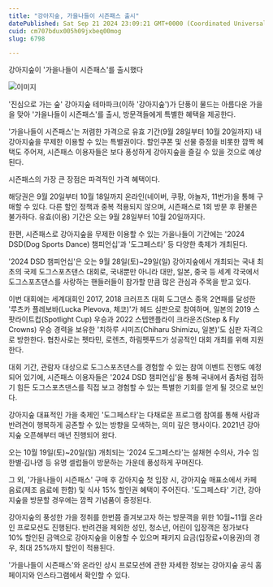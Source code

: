 ```yaml
---
title: "강아지숲, 가을나들이 시즌패스 출시"
datePublished: Sat Sep 21 2024 23:09:21 GMT+0000 (Coordinated Universal Time)
cuid: cm707bdux005h09jxbeq00mog
slug: 6798

---
```



강아지숲이 '가을나들이 시즌패스'를 출시했다

![이미지](https://cdn.hashnode.com/res/hashnode/image/upload/v1739261372817/ddffc22a-be0b-4bbe-9f21-d700897a4ae4.jpeg)

'진심으로 가는 숲' 강아지숲 테마파크(이하 '강아지숲')가 단풍이 물드는 아름다운 가을을 맞아 '가을나들이 시즌패스'를 출시, 방문객들에게 특별한 혜택을 제공한다.

'가을나들이 시즌패스'는 저렴한 가격으로 유효 기간(9월 28일부터 10월 20일까지) 내 강아지숲을 무제한 이용할 수 있는 특별권이다. 할인쿠폰 및 선물 증정을 비롯한 깜짝 혜택도 주어져, 시즌패스 이용자들은 보다 풍성하게 강아지숲을 즐길 수 있을 것으로 예상된다.

시즌패스의 가장 큰 장점은 파격적인 가격 혜택이다.

해당권은 9월 20일부터 10월 18일까지 온라인(네이버, 쿠팡, 야놀자, 11번가)을 통해 구매할 수 있다. 다른 할인 정책과 중복 적용되지 않으며, 시즌패스로 1회 방문 후 환불은 불가하다. 유효(이용) 기간은 오는 9월 28일부터 10월 20일까지다.

한편, 시즌패스로 강아지숲을 무제한 이용할 수 있는 가을나들이 기간에는 '2024 DSD(Dog Sports Dance) 챔피언십'과 '도그페스타' 등 다양한 축제가 개최된다.

'2024 DSD 챔피언십'은 오는 9월 28일(토)~29일(일) 강아지숲에서 개최되는 국내 최초의 국제 도그스포츠댄스 대회로, 국내뿐만 아니라 대만, 일본, 중국 등 세계 각국에서 도그스포츠댄스를 사랑하는 핸들러들이 참가할 만큼 많은 관심과 주목을 받고 있다.

이번 대회에는 세계대회인 2017, 2018 크러프츠 대회 도그댄스 종목 2연패를 달성한 '루츠카 플레보바(Lucka Plevova, 체코)'가 헤드 심판으로 참여하며, 일본의 2019 스팟라이트컵(Spotlight Cup) 우승과 2022 스텝앤플라이 크라운즈(Step & Fly Crowns) 우승 경력을 보유한 '치하루 시미즈(Chiharu Shimizu, 일본)'도 심판 자격으로 방한한다. 협찬사로는 펫타민, 로렌츠, 하림펫푸드가 성공적인 대회 개최를 위해 지원한다.

대회 기간, 관람자 대상으로 도그스포츠댄스를 경험할 수 있는 참여 이벤트 진행도 예정되어 있기에, 시즌패스 이용자들은 '2024 DSD 챔피언십'을 통해 국내에서 좀처럼 접하기 힘든 도그스포츠댄스를 직접 보고 경험할 수 있는 특별한 기회를 얻게 될 것으로 보인다.

강아지숲 대표적인 가을 축제인 '도그페스타'는 다채로운 프로그램 참여를 통해 사람과 반려견이 행복하게 공존할 수 있는 방향을 모색하는, 의미 깊은 행사이다. 2021년 강아지숲 오픈해부터 매년 진행되어 왔다.

오는 10월 19일(토)~20일(일) 개최되는 '2024 도그페스타'는 설채현 수의사, 가수 임한별·김나영 등 유명 셀럽들이 방문하는 가운데 풍성하게 꾸며진다.

그 외, '가을나들이 시즌패스' 구매 후 강아지숲 첫 입장 시, 강아지숲 매표소에서 카페 음료(제조 음료에 한함) 및 식사 15% 할인권 혜택이 주어진다. '도그페스타' 기간, 강아지숲을 방문할 경우에는 깜짝 기념품이 증정된다.

강아지숲의 풍성한 가을 정취를 한번쯤 즐겨보고자 하는 방문객을 위한 10월~11월 온라인 프로모션도 진행된다. 반려견을 제외한 성인, 청소년, 어린이 입장객은 정가보다 10% 할인된 금액으로 강아지숲을 이용할 수 있으며 패키지 요금(입장료+이용권)의 경우, 최대 25%까지 할인이 적용된다.

'가을나들이 시즌패스'와 온라인 상시 프로모션에 관한 자세한 정보는 강아지숲 공식 홈페이지와 인스타그램에서 확인할 수 있다.